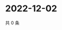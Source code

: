 # 2022-12-02

共 0 条

<!-- BEGIN WEIBO -->
<!-- 最后更新时间 Fri Dec 02 2022 00:00:37 GMT+0800 (China Standard Time) -->

<!-- END WEIBO -->
